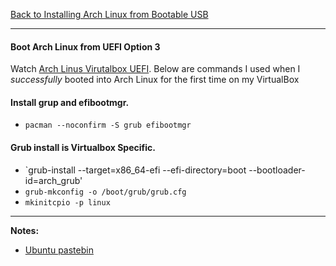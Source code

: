 [Back to Installing Arch Linux from Bootable USB](../01-install-arch-linux.md)
***

#### Boot Arch Linux from UEFI Option 3
Watch [Arch Linus Virutalbox UEFI](https://www.youtube.com/watch?v=SVFgHPXBVug).  Below
are commands I used when I _successfully_ booted into Arch Linux for the first
time on my VirtualBox 

#### Install grup and efibootmgr.
* `pacman --noconfirm -S grub efibootmgr`

#### Grub install is Virtualbox Specific.
* `grub-install --target=x86_64-efi --efi-directory=boot --bootloader-id=arch_grub'
* `grub-mkconfig -o /boot/grub/grub.cfg`
* `mkinitcpio -p linux`


---
__Notes:__
* [Ubuntu pastebin](https://paste.ubuntu.com/9017251/)
